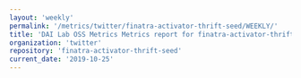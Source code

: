 ```yaml
---
layout: 'weekly'
permalink: '/metrics/twitter/finatra-activator-thrift-seed/WEEKLY/'
title: 'DAI Lab OSS Metrics Metrics report for finatra-activator-thrift-seed | WEEKLY-REPORT-2019-10-25'
organization: 'twitter'
repository: 'finatra-activator-thrift-seed'
current_date: '2019-10-25'
---
```

